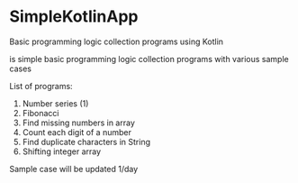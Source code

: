 # SimpleKotlinApp
Basic programming logic collection programs using Kotlin

is simple basic programming logic collection programs with various sample cases

List of programs: 
1. Number series (1)
2. Fibonacci
3. Find missing numbers in array
4. Count each digit of a number
5. Find duplicate characters in String
6. Shifting integer array

Sample case will be updated 1/day
